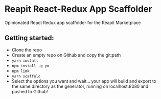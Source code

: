 # Reapit React-Redux App Scaffolder

Opinionated React Redux app scaffolder for the Reapit Marketplace

## Getting started:

* Clone the repo
* Create an empty repo on Github and copy the git:path
* `yarn install`
* `npm install -g yo`
* `npm link`
* `yarn scaffold`
* Select the options you want and wait... your app will build and export to the same directory as the generator, running on localhost:8080 and pushed to Github!

